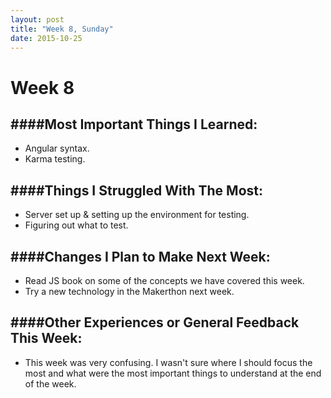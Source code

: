 ```yaml
---
layout: post
title: "Week 8, Sunday"
date: 2015-10-25
---
```

Week 8
======

####Most Important Things I Learned:
-------------------------------

* Angular syntax.
* Karma testing.

####Things I Struggled With The Most:
-------------------------------

* Server set up & setting up the environment for testing.
* Figuring out what to test.


####Changes I Plan to Make Next Week:
-------------------------------

* Read JS book on some of the concepts we have covered this week.
* Try a new technology in the Makerthon next week.


####Other Experiences or General Feedback This Week:
-------------------------------

* This week was very confusing. I wasn't sure where I should focus the most and what were the most important things to understand at the end of the week.
